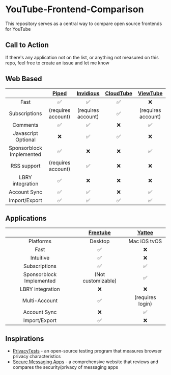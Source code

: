 # YouTube-Frontend-Comparison
This repository serves as a central way to compare open source frontends for YouTube

## Call to Action
If there's any application not on the list, or anything not measured on this repo, feel free to create an issue and let me know

## Web Based
| | [Piped](https://github.com/TeamPiped/Piped) | [Invidious](https://github.com/iv-org/invidious) | [CloudTube](https://sr.ht/~cadence/tube) | [ViewTube](https://github.com/ViewTube/viewtube-vue) |
| :---: | :---: | :---: | :---: | :---: |
| Fast | :white_check_mark:| :white_check_mark:| :white_check_mark: | :x: |
| Subscriptions | (requires account) | (requires account) |:white_check_mark:| (requires account) |
| Comments | :white_check_mark:|:white_check_mark:| :x: | ✅ |
| Javascript Optional |:x:|:white_check_mark:|:white_check_mark:| :x: |
| Sponsorblock Implemented |:white_check_mark:|:x:|:x:| :white_check_mark:|
| RSS support |(requires account)|:white_check_mark:|:x:| :x: |
| LBRY integration | :white_check_mark: | :x: | :x: | :x: |
| Account Sync| :white_check_mark: | :white_check_mark: | :x: | :white_check_mark: |
| Import/Export | :white_check_mark:|:white_check_mark:|:white_check_mark:| ✅ |

## Applications
| | [Freetube](https://github.com/FreeTubeApp/FreeTube) | [Yattee](https://github.com/yattee/yattee) |
| :---: | :---: | :---: |
| Platforms | Desktop | Mac iOS tvOS |
| Fast | :white_check_mark:| :x: |
| Intuitive | :white_check_mark: | :x: |
| Subscriptions | :white_check_mark:| :white_check_mark: |
| Sponsorblock Implemented |(Not customizable)| :white_check_mark: |
| LBRY integration | :x: | :x: |
| Multi-Account| :white_check_mark:| (requires login) |
| Account Sync | :x: | :white_check_mark: |
| Import/Export | :white_check_mark:| :x: |

## Inspirations

- [PrivacyTests](https://privacytests.org) - an open-source testing program that measures browser privacy characteristics
- [Secure Messaging Apps](https://www.securemessagingapps.com) - a comprehensive website that reviews and compares the security/privacy of messaging apps 
